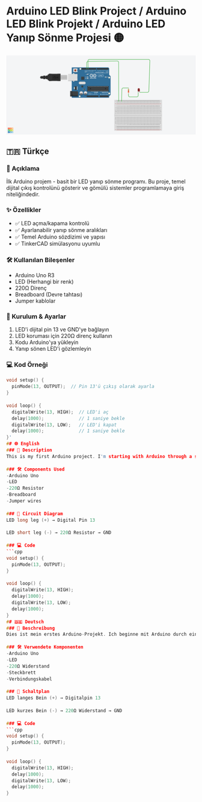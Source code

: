 # Arduino LED Blink Project / Arduino LED Blink Projekt / Arduino LED Yanıp Sönme Projesi 🟡

![Arduino LED Blink](devress.png)

## 🇹🇷 Türkçe

### 📖 Açıklama
İlk Arduino projem - basit bir LED yanıp sönme programı. Bu proje, temel dijital çıkış kontrolünü gösterir ve gömülü sistemler programlamaya giriş niteliğindedir.

### ✨ Özellikler
- ✅ LED açma/kapama kontrolü
- ✅ Ayarlanabilir yanıp sönme aralıkları
- ✅ Temel Arduino sözdizimi ve yapısı
- ✅ TinkerCAD simülasyonu uyumlu

### 🛠️ Kullanılan Bileşenler
- Arduino Uno R3
- LED (Herhangi bir renk)
- 220Ω Direnç
- Breadboard (Devre tahtası)
- Jumper kablolar

### 🔧 Kurulum & Ayarlar
1. LED'i dijital pin 13 ve GND'ye bağlayın
2. LED koruması için 220Ω direnç kullanın
3. Kodu Arduino'ya yükleyin
4. Yanıp sönen LED'i gözlemleyin

### 💻 Kod Örneği
```cpp
void setup() {
  pinMode(13, OUTPUT);  // Pin 13'ü çıkış olarak ayarla
}

void loop() {
  digitalWrite(13, HIGH);  // LED'i aç
  delay(1000);             // 1 saniye bekle
  digitalWrite(13, LOW);   // LED'i kapat
  delay(1000);             // 1 saniye bekle
}'
## 🌐 English
### 📖 Description
This is my first Arduino project. I'm starting with Arduino through a simple LED blink program.

### 🛠️ Components Used
-Arduino Uno
-LED
-220Ω Resistor
-Breadboard
-Jumper wires

### 🔧 Circuit Diagram
LED long leg (+) → Digital Pin 13

LED short leg (-) → 220Ω Resistor → GND

### 💻 Code
```cpp
void setup() {
  pinMode(13, OUTPUT);
}

void loop() {
  digitalWrite(13, HIGH);
  delay(1000);
  digitalWrite(13, LOW);
  delay(1000);
}
## 🇩🇪 Deutsch
### 📖 Beschreibung
Dies ist mein erstes Arduino-Projekt. Ich beginne mit Arduino durch ein einfaches LED-Blinkprogramm.

### 🛠️ Verwendete Komponenten
-Arduino Uno
-LED
-220Ω Widerstand
-Steckbrett
-Verbindungskabel

### 🔧 Schaltplan
LED langes Bein (+) → Digitalpin 13

LED kurzes Bein (-) → 220Ω Widerstand → GND

### 💻 Code
```cpp
void setup() {
  pinMode(13, OUTPUT);
}

void loop() {
  digitalWrite(13, HIGH);
  delay(1000);
  digitalWrite(13, LOW);
  delay(1000);
}
